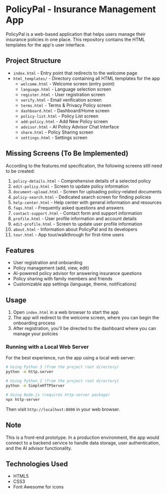 # PolicyPal - Insurance Management App

PolicyPal is a web-based application that helps users manage their insurance policies in one place. This repository contains the HTML templates for the app's user interface.

## Project Structure

- `index.html` - Entry point that redirects to the welcome page
- `html_templates/` - Directory containing all HTML templates for the app
  - `welcome.html` - Welcome screen (entry point)
  - `language.html` - Language selection screen
  - `register.html` - User registration screen
  - `verify.html` - Email verification screen
  - `terms.html` - Terms & Privacy Policy screen
  - `dashboard.html` - Dashboard/Home screen
  - `policy-list.html` - Policy List screen
  - `add-policy.html` - Add New Policy screen
  - `advisor.html` - AI Policy Advisor Chat Interface
  - `share.html` - Policy Sharing screen
  - `settings.html` - Settings screen

## Missing Screens (To Be Implemented)

According to the features.md specification, the following screens still need to be created:

1. `policy-details.html` - Comprehensive details of a selected policy
2. `edit-policy.html` - Screen to update policy information
3. `document-upload.html` - Screen for uploading policy-related documents
4. `policy-search.html` - Dedicated search screen for finding policies
5. `help-center.html` - Help center with general information and resources
6. `faqs.html` - Frequently asked questions and answers
7. `contact-support.html` - Contact form and support information
8. `profile.html` - User profile information and account details
9. `edit-profile.html` - Screen to update user profile information
10. `about.html` - Information about PolicyPal and its developers
11. `tour.html` - App tour/walkthrough for first-time users

## Features

- User registration and onboarding
- Policy management (add, view, edit)
- AI-powered policy advisor for answering insurance questions
- Policy sharing with family members and friends
- Customizable app settings (language, theme, notifications)

## Usage

1. Open `index.html` in a web browser to start the app
2. The app will redirect to the welcome screen, where you can begin the onboarding process
3. After registration, you'll be directed to the dashboard where you can manage your policies

### Running with a Local Web Server

For the best experience, run the app using a local web server:

```bash
# Using Python 3 (from the project root directory)
python -m http.server

# Using Python 2 (from the project root directory)
python -m SimpleHTTPServer

# Using Node.js (requires http-server package)
npx http-server
```

Then visit `http://localhost:8000` in your web browser.

## Note

This is a front-end prototype. In a production environment, the app would connect to a backend service to handle data storage, user authentication, and the AI advisor functionality.

## Technologies Used

- HTML5
- CSS3
- Font Awesome for icons 